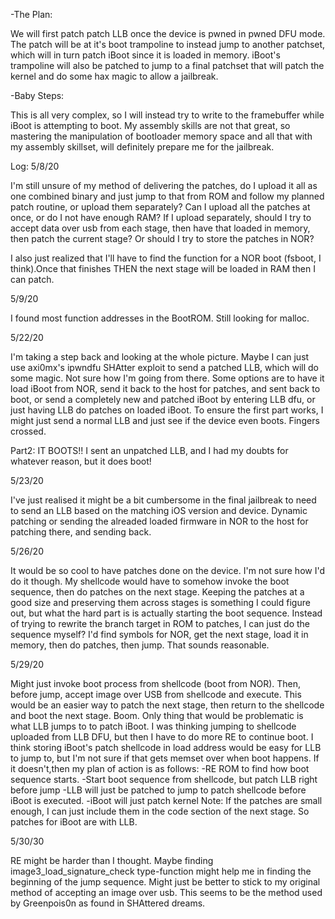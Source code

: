 -The Plan:

We will first patch patch LLB once the device is pwned in pwned DFU mode. The patch will be at it's boot trampoline to instead
jump to another patchset, which will in turn patch iBoot since it is loaded in memory. iBoot's trampoline will also
be patched to jump to a final patchset that will patch the kernel and do some hax magic to allow a jailbreak.

-Baby Steps:

This is all very complex, so I will instead try to write to the framebuffer while iBoot is attempting to boot.
My assembly skills are not that great, so mastering the manipulation of bootloader memory space and all that with my assembly skillset, will definitely prepare me for the jailbreak.

Log:
5/8/20

I'm still unsure of my method of delivering the patches, do I upload it all as one combined binary and just jump to that from ROM and follow my planned patch routine, or upload them separately? Can I upload all the patches at once, or do I not have enough RAM? If I upload separately, should I try to accept data over usb from each stage, then have that loaded in memory, then patch the current stage? Or should I try to store the patches in NOR?

I also just realized that I'll have to find the function for a NOR boot (fsboot, I think).Once that finishes THEN the next stage will be loaded in RAM then I can patch.

5/9/20

I found most function addresses in the BootROM. Still looking for malloc.

5/22/20

I'm taking a step back and looking at the whole picture. Maybe I can just use axi0mx's ipwndfu SHAtter exploit to send a patched LLB, which will do some magic. Not sure how I'm going from there. Some options are to have it load iBoot from NOR, send it back to the host for patches, and sent back to boot, or send a completely new and patched iBoot by entering LLB dfu, or just having LLB do patches on loaded iBoot. To ensure the first part works, I might just send a normal LLB and just see if the device even boots. Fingers crossed.

Part2:
IT BOOTS!! I sent an unpatched LLB, and I had my doubts for whatever reason, but it does boot!


5/23/20

I've just realised it might be a bit cumbersome in the final jailbreak to need to send an LLB based on the matching iOS version and device. Dynamic patching or sending the alreaded loaded firmware in NOR
to the host for patching there, and sending back.

5/26/20

It would be so cool to have patches done on the device. I'm not sure how
I'd do it though. My shellcode would have to somehow invoke the boot sequence,
then do patches on the next stage. Keeping the patches at a good size and
preserving them across stages is something I could figure out, but what the
hard part is is actually starting the boot sequence. Instead of trying to rewrite
the branch target in ROM to patches, I can just do the sequence myself?
I'd find symbols for NOR, get the next stage, load it in memory, then do
patches, then jump. That sounds reasonable.

5/29/20

Might just invoke boot process from shellcode (boot from NOR). Then, before jump, accept image over USB from shellcode and execute. This would be an easier way to patch the next stage, then return to the shellcode and boot the next stage. Boom. Only thing that would be problematic is what LLB jumps to to patch iBoot. I was thinking jumping to shellcode uploaded from LLB DFU, but then I have to do more RE to continue boot. I think storing iBoot's patch shellcode in load address would be easy for LLB to jump to, but I'm not sure if that gets memset over when boot happens. If it doesn't,then my plan of action is as follows:
-RE ROM to find how boot sequence starts.
-Start boot sequence from shellcode, but patch LLB right before jump
-LLB will just be patched to jump to patch shellcode before iBoot is executed.
-iBoot will just patch kernel
Note: If the patches are small enough, I can just include them in the code section of the next stage. So patches for iBoot are with LLB.

5/30/30

RE might be harder than I thought. Maybe finding image3_load_signature_check type-function might help me in finding the beginning of the jump sequence.
Might just be better to stick to my original method of accepting an image over usb. This seems to be the method used by Greenpois0n as found in SHAttered dreams.
